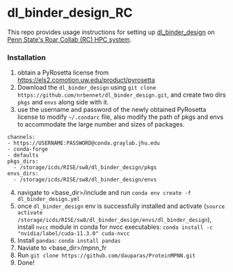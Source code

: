# dl_binder_design_RC
This repo provides usage instructions for setting up [dl_binder_design](https://github.com/nrbennet/dl_binder_design) on [Penn State's Roar Collab (RC) HPC system](https://www.icds.psu.edu/access-roar-and-roar-collab-online/).


### Installation


1. obtain a PyRosetta license from https://els2.comotion.uw.edu/product/pyrosetta
2. Download the `dl_binder_design` using `git clone https://github.com/nrbennet/dl_binder_design.git`, and create two dirs `pkgs` and `envs` along side with it.
3.  use the username and password of the newly obtained PyRosetta license to modify `~/.condarc` file, also modify the path of pkgs and envs to accommodate the large number and sizes of packages.
```
channels: 
- https://USERNAME:PASSWORD@conda.graylab.jhu.edu
- conda-forge
- defaults
pkgs_dirs:
  - /storage/icds/RISE/sw8/dl_binder_design/pkgs
envs_dirs:
  - /storage/icds/RISE/sw8/dl_binder_design/envs
```

4. navigate to <base_dir>/include and run `conda env create -f dl_binder_design.yml`
5. once `dl_binder_design` env is successfully installed and activate (`source activate /storage/icds/RISE/sw8/dl_binder_design/envs/dl_binder_design`), install `nvcc` module in conda for nvcc executables: `conda install -c "nvidia/label/cuda-11.3.0" cuda-nvcc`
6. Install `pandas`: `conda install pandas`
7. Naviate to <base_dir>/mpnn_fr
8.  Run `git clone https://github.com/dauparas/ProteinMPNN.git`
9.  Done!
